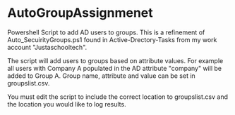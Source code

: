 # AutoGroupAssignmenet
Powershell Script to add AD users to groups. This is a refinement of Auto_SecuirityGroups.ps1 found in Active-Drectory-Tasks from my work account "Justaschooltech".

The script will add users to groups based on attribute values. For example all users with Company A populated in the AD attribute "company" will be added to Group A. Group name, attribute and value can be set in groupslist.csv. 

You must edit the script to include the correct location to groupslist.csv and the location you would like to log results. 
